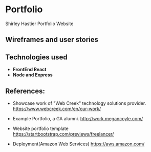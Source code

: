 # Portfolio
Shirley Hastier Portfolio Website

## Wireframes and user stories

## Technologies used
- **FrontEnd React**
- **Node and Express**

## References:
- Showcase work of "Web Creek" technology solutions provider.
https://www.webcreek.com/en/our-work/ 

- Example Portfolio, a GA alumni.
http://work.megancoyle.com/

- Website portfolio template 
https://startbootstrap.com/previews/freelancer/

- Deployment(Amazon Web Services)
https://aws.amazon.com/
